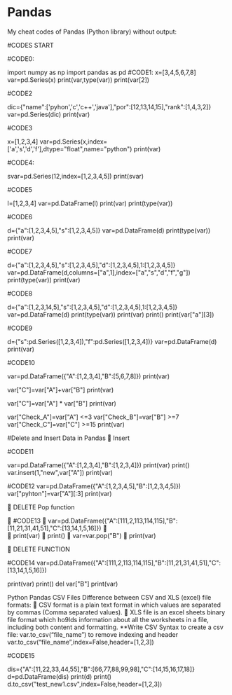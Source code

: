 # Pandas
My cheat codes of Pandas (Python library) without output:




#CODES START


#CODE0:

import numpy as np
import pandas as pd
#CODE1:
x=[3,4,5,6,7,8]
var=pd.Series(x)
print(var,type(var))
print(var[2])

#CODE2

dic={"name":['pyhon','c','c++','java'],"por":[12,13,14,15],"rank":[1,4,3,2]}
var=pd.Series(dic)
print(var)

#CODE3

x=[1,2,3,4]
var=pd.Series(x,index=['a','s','d','f'],dtype="float",name="python")
print(var)

#CODE4:

svar=pd.Series(12,index=[1,2,3,4,5])
print(svar)

#CODE5


l=[1,2,3,4]
var=pd.DataFrame(l)
print(var)
print(type(var))

#CODE6


d={"a":[1,2,3,4,5],"s":[1,2,3,4,5]}
var=pd.DataFrame(d)
print(type(var))
print(var)

#CODE7

d={"a":[1,2,3,4,5],"s":[1,2,3,4,5],"d":[1,2,3,4,5],1:[1,2,3,4,5]}
var=pd.DataFrame(d,columns=["a",1],index=["a","s","d","f","g"])
print(type(var))
print(var)

#CODE8

d={"a":[1,2,3,14,5],"s":[1,2,3,4,5],"d":[1,2,3,4,5],1:[1,2,3,4,5]}
var=pd.DataFrame(d)
print(type(var))
print(var)
print()
print(var["a"][3])

#CODE9

d={"s":pd.Series([1,2,3,4]),"f":pd.Series([1,2,3,4])}
var=pd.DataFrame(d)
print(var)

#CODE10

var=pd.DataFrame({"A":[1,2,3,4],"B":[5,6,7,8]})
print(var)

var["C"]=var["A"]+var["B"]
print(var)

var["C"]=var["A"] * var["B"]
print(var)

var["Check_A"]=var["A"] <=3
var["Check_B"]=var["B"] >=7
var["Check_C"]=var["C"] >=15
print(var)

#Delete and Insert Data in Pandas
	Insert

#CODE11

var=pd.DataFrame({"A":[1,2,3,4],"B":[1,2,3,4]})
print(var)
print()
var.insert(1,"new",var["A"])
print(var)



#CODE12
var=pd.DataFrame({"A":[1,2,3,4,5],"B":[1,2,3,4,5]})
var["pyhton"]=var["A"][:3]
print(var)


	DELETE
Pop function

	#CODE13
	var=pd.DataFrame({"A":[111,2,113,114,115],"B":[11,21,31,41,51],"C":[13,14,1,5,16]})
	
	print(var)
	print()
	var=var.pop("B")
	print(var)


	DELETE FUNCTION

#CODE14
var=pd.DataFrame({"A":[111,2,113,114,115],"B":[11,21,31,41,51],"C":[13,14,1,5,16]})

print(var)
print()
del var["B"]
print(var)



Python Pandas CSV Files
  Difference between CSV and XLS (excel) file formats:
	CSV format is a plain text format in which values are separated by commas (Comma separated values).
	XLS file is an excel sheets binary file format which ho9lds information about all the worksheets in a file, including both content and formatting.
**Write CSV
Syntax to create a csv file:
var.to_csv(“file_name”)
to remove indexing and header
var.to_csv(“file_name”,index=False,header=[1,2,3])

#CODE15

dis={"A":[11,22,33,44,55],"B":[66,77,88,99,98],"C":[14,15,16,17,18]}
d=pd.DataFrame(dis)
print(d)
print()
d.to_csv("test_new1.csv",index=False,header=[1,2,3])






